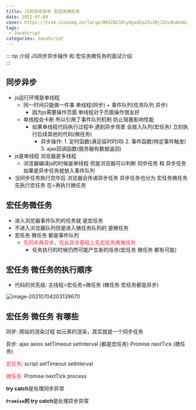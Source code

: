 ```yaml
---
title: JS的同步异步 宏任务微任务
date: 2021-07-09
cover: https://tva4.sinaimg.cn/large/005INI3Xly8gs6hp23s20j31hc0u0n4o.jpg
tags:
 - JavaScript
categories: JavaScript
---
```


::: tip 介绍
JS同步异步操作 和 宏任务微任务的面试介绍 <br>
:::

<!-- more -->

## 同步异步

* js运行环境是单线程
  * 同一时间只能做一件事 单线程(同步) + 事件队列(任务队列 异步)
    * 因为js需要操作页面 单线程对于页面操作很友好
  * 单线程会卡断 所以引用了事件队列机制 防止阻塞影响性能
    * 如果单线程代码执行过程中 遇到异步场景 会放入队列(宏任务) 立刻执行后续其他的代码(微任务)
      * 异步操作: 1. 定时函数(满足延时时间) 2. 事件函数(特定事件触发) 3. ajax回调函数(服务器有数据返回)
* js是单线程 浏览器是多线程
  * 浏览器编译js的时候是单线程 但是浏览器可以判断 同步任务 和 异步任务 如果是异步任务就放入事件队列
* 当同步任务执行完毕后 浏览器会传递异步任务 异步任务也分为 宏任务微任务 先执行宏任务 在=再执行微任务

## 宏任务微任务

* 进入浏览器事件队列的任务就 是宏任务
* 不进入浏览器队列但是进入微任务队列的 是微任务
* 宏任务 微任务 都是事件队列 
  * <font color = #ff3040>先同步再异步，在此异步基础上先宏任务再微任务</font>
    * 任务执行的时候仍然可能产生新的任务(宏任务 微任务 都有可能)

## 宏任务 微任务的执行顺序

* 代码的优先级: 主线程>宏任务>微任务 (微任务 宏任务都是异步)

![image-20210704203139670](https://jinyanlong-1305883696.cos.ap-hongkong.myqcloud.com/s2lDdZPRqe6crIx.png)

## 宏任务 微任务 有哪些

同步:  网站的渲染过程 如元素的渲染，其实就是一个同步任务

异步: ajax axios setTimeout setInterval (都是宏任务) Promise nextTick (微任务)

<font color =#ff3040>宏任务: </font>script setTimeout setInterval

<font color =#ff3040>微任务: </font>Promise nextTick process

**try catch**是处理同步异常

**`Promise`的 try catch**是处理异步异常